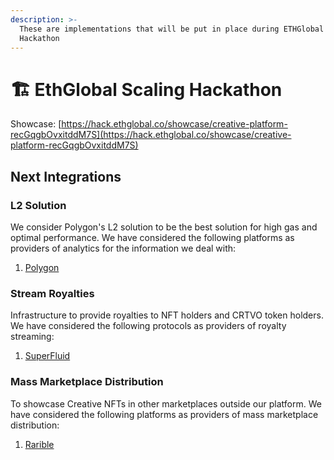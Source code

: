 ```yaml
---
description: >-
  These are implementations that will be put in place during ETHGlobal Scaling
  Hackathon
---
```


# 🏗 EthGlobal Scaling Hackathon

Showcase: [https://hack.ethglobal.co/showcase/creative-platform-recGqgbOvxitddM7S](https://hack.ethglobal.co/showcase/creative-platform-recGqgbOvxitddM7S)

## Next Integrations

### L2 Solution

We consider Polygon's L2 solution to be the best solution for high gas and optimal performance. We have considered the following platforms as providers of analytics for the information we deal with:

1. [Polygon](https://polygon.technology/)



### Stream Royalties

Infrastructure to provide royalties to NFT holders and CRTVO token holders. We have considered the following protocols as providers of royalty streaming:

1. [SuperFluid](https://www.superfluid.finance/)



### Mass Marketplace Distribution

To showcase Creative NFTs in other marketplaces outside our platform. We have considered the following platforms as providers of mass marketplace distribution:

1. [Rarible](https://rarible.com/)

